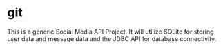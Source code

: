 # git

This is a generic Social Media API Project.
It will utilize SQLite for storing user data and message data and the JDBC API for database connectivity.
